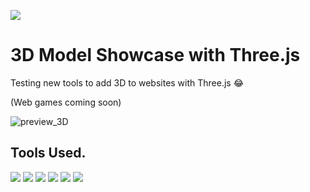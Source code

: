 <a href="https://emilioblacksmith.github.io/3DModel-WebsiteShowcase/"><img src="https://img.shields.io/website-up-down-green-red/http/emilioblacksmith.github.io/3DModel-WebsiteShowcase/" /></a>
# 3D Model Showcase with Three.js

Testing new tools to add 3D to websites with Three.js 😂

(Web games coming soon)

![preview_3D](https://github.com/EmilioBlacksmith/3DModel-WebsiteShowcase/assets/71019624/cb0ef643-3ac8-41a9-aa85-dca4e7712f2c)


## Tools Used.
<p>
<img src="https://img.shields.io/badge/JavaScript-F7DF1E?style=for-the-badge&logo=javascript&logoColor=black"/>
<img src="https://img.shields.io/badge/Node.js-43853D?style=for-the-badge&logo=node.js&logoColor=white"/>
<img src="https://img.shields.io/badge/HTML5-E34F26?style=for-the-badge&logo=html5&logoColor=white"/>
<img src="https://img.shields.io/badge/Visual_Studio_Code-0078D4?style=for-the-badge&logo=visual%20studio%20code&logoColor=white"/>
<img src="https://img.shields.io/badge/GIT-E44C30?style=for-the-badge&logo=git&logoColor=white"/>
<img src="https://img.shields.io/badge/GNU%20Bash-4EAA25?style=for-the-badge&logo=GNU%20Bash&logoColor=white"/></p>
